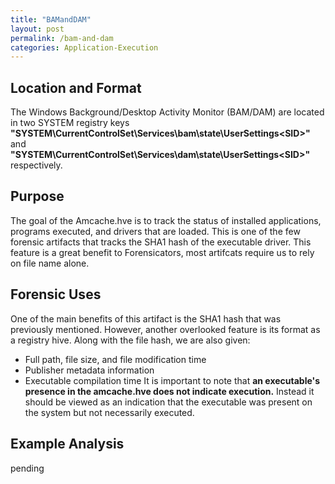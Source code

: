 ```yaml
---
title: "BAMandDAM"
layout: post
permalink: /bam-and-dam
categories: Application-Execution
---
```

## Location and Format

The Windows Background/Desktop Activity Monitor (BAM/DAM) are located in two SYSTEM registry keys **"SYSTEM\CurrentControlSet\Services\bam\state\UserSettings\<SID>"** and **"SYSTEM\CurrentControlSet\Services\dam\state\UserSettings\<SID>"** respectively.

## Purpose

The goal of the Amcache.hve is to track the status of installed applications, programs executed, and drivers that are loaded. This is one of the few forensic artifacts that tracks the SHA1 hash of the executable driver. This feature is a great benefit to Forensicators, most artifcats require us to rely on file name alone.

## Forensic Uses

One of the main benefits of this artifact is the SHA1 hash that was previously mentioned. However, another overlooked feature is its format as a registry hive. Along with the file hash, we are also given:
- Full path, file size, and file modification time
- Publisher metadata information
- Executable compilation time
It is important to note that **an executable's presence in the amcache.hve does not indicate execution.** Instead it should be viewed as an indication that the executable was present on the system but not necessarily executed.

## Example Analysis

pending